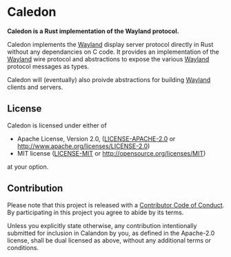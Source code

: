 # Caledon

**Caledon is a Rust implementation of the Wayland protocol.**

Caledon implements the [Wayland] display server protocol directly in Rust without any
dependancies on C code. It provides an implementation of the [Wayland] wire protocol
and abstractions to expose the various [Wayland] protocol messages as types.

Caledon will (eventually) also proivde abstractions for building [Wayland] clients
and servers.

[Wayland]: https://wayland.freedesktop.org/

## License

Caledon is licensed under either of

 * Apache License, Version 2.0, ([LICENSE-APACHE-2.0](LICENSE-APACHE-2.0) or
   http://www.apache.org/licenses/LICENSE-2.0)
 * MIT license ([LICENSE-MIT](LICENSE-MIT) or
   http://opensource.org/licenses/MIT)

at your option.

## Contribution

Please note that this project is released with a [Contributor Code of
Conduct][code-of-conduct].  By participating in this project you agree to abide
by its terms.

Unless you explicitly state otherwise, any contribution intentionally submitted
for inclusion in Calandon by you, as defined in the Apache-2.0 license, shall be
dual licensed as above, without any additional terms or conditions.

[code-of-conduct]: CODE_OF_CONDUCT.md
